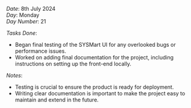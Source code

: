 *Date*: 8th July 2024  
*Day*: Monday  
*Day Number*: 21  

*Tasks Done*:  
- Began final testing of the SYSMart UI for any overlooked bugs or performance issues.  
- Worked on adding final documentation for the project, including instructions on setting up the front-end locally.  

*Notes*:  
- Testing is crucial to ensure the product is ready for deployment.  
- Writing clear documentation is important to make the project easy to maintain and extend in the future.